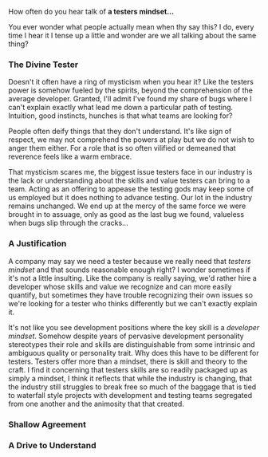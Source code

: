 How often do you hear talk of  **a testers mindset...**  

You ever wonder what people actually mean when thy say this? I do, every time I hear it I tense up a little and wonder are we all talking about the same thing? 

### The Divine Tester

Doesn't it often have a ring of mysticism when you hear it? Like the testers power is somehow fueled by the spirits, beyond the comprehension of the average developer.  Granted, I'll admit I've found my share of bugs where I can't explain exactly what lead me down a particular path of testing. Intuition, good instincts, hunches is that what teams are looking for? 

 People often deify things that they don't understand.  It's like sign of respect, we may not comprehend the powers at play but we do not wish to anger them either. For a role that is so often vilified or demeaned that reverence feels like a warm embrace. 
 
 That mysticism scares me, the biggest issue testers face in our industry is the lack or understanding about the skills and value testers can bring to a team. Acting as an offering to appease the testing gods may keep some of us employed but it does nothing to advance testing. Our lot in the industry remains unchanged. We end up at the mercy of the same force we were brought in to assuage, only as good as the last bug we found, valueless when bugs slip through the cracks...

### A Justification

A company may say we need a tester because we really need that *testers mindset* and that sounds reasonable enough right? I wonder sometimes if it's not a little insulting. Like the company is really saying, we'd rather hire a developer whose skills and value we recognize and can more easily quantify, but sometimes they have trouble recognizing their own issues so we're looking for a tester who thinks differently but we can't exactly explain it. 

It's not like you see development positions where the key skill is a *developer mindset*. Somehow despite years of pervasive development personality stereotypes their role and skills are distinguishable from some intrinsic and ambiguous quality or personality trait. Why does this have to be different for testers. Testers offer more than a mindset, there is skill and theory to the craft. I find it concerning that testers skills are so readily packaged up as simply a mindset, I think it reflects that while the industry is changing, that the industry still struggles to break free so much of the baggage that is tied to waterfall style projects with development and testing teams segregated from one another and the animosity that that created. 

### Shallow Agreement 



### A Drive to Understand

